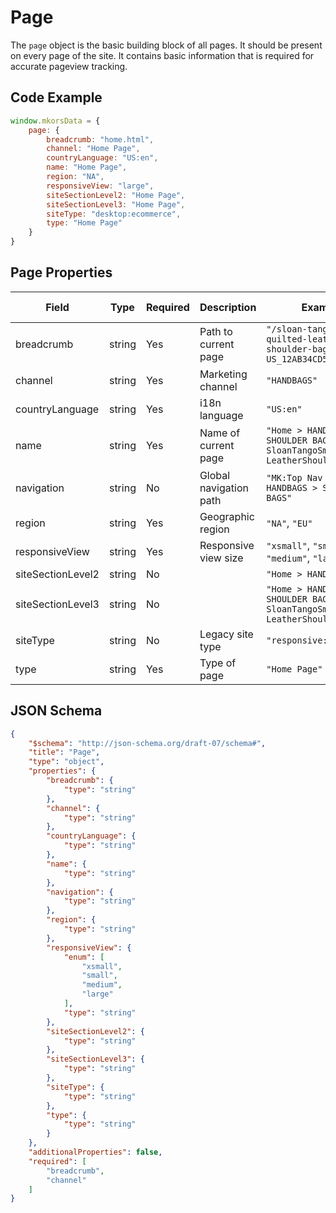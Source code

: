 # Page
The `page` object is the basic building block of all pages. It should be present on every page of the site. It contains basic information that is required for accurate pageview tracking.

## Code Example

```js
window.mkorsData = {
    page: {
        breadcrumb: "home.html",
        channel: "Home Page",
        countryLanguage: "US:en",
        name: "Home Page",
        region: "NA",
        responsiveView: "large",
        siteSectionLevel2: "Home Page",
        siteSectionLevel3: "Home Page",
        siteType: "desktop:ecommerce",
        type: "Home Page"
    }
}
```

## Page Properties
|Field|Type|Required|Description|Examples|Pattern|Min Length|Max Length|Min|Max|Multiple Of|
|-----|----|--------|---|--------|-------|----------|----------|---|---|-----------|
|breadcrumb|string|Yes|Path to current page|`"/sloan-tango-small-quilted-leather-shoulder-bag/_/R-US_12AB34CD56EF"`|||||||
|channel|string|Yes|Marketing channel|`"HANDBAGS"`|||||||
|countryLanguage|string|Yes|i18n language|`"US:en"`|||||||
|name|string|Yes|Name of current page|`"Home > HANDBAGS > SHOULDER BAGS > SloanTangoSmallQuilted-LeatherShoulderBag"`|||||||
|navigation|string|No|Global navigation path|`"MK:Top Nav > WOMEN > HANDBAGS > SHOULDER BAGS"`|||||||
|region|string|Yes|Geographic region|`"NA"`, `"EU"`|||||||
|responsiveView|string|Yes|Responsive view size|`"xsmall"`, `"small"`, `"medium"`, `"large"`|||||||
|siteSectionLevel2|string|No||`"Home > HANDBAGS"`|||||||
|siteSectionLevel3|string|No||`"Home > HANDBAGS > SHOULDER BAGS > SloanTangoSmallQuilted-LeatherShoulderBag"`|||||||
|siteType|string|No|Legacy site type|`"responsive:ecommerce"`|||||||
|type|string|Yes|Type of page|`"Home Page"`|||||||

## JSON Schema
```json
{
    "$schema": "http://json-schema.org/draft-07/schema#",
    "title": "Page",
    "type": "object",
    "properties": {
        "breadcrumb": {
            "type": "string"
        },
        "channel": {
            "type": "string"
        },
        "countryLanguage": {
            "type": "string"
        },
        "name": {
            "type": "string"
        },
        "navigation": {
            "type": "string"
        },
        "region": {
            "type": "string"
        },
        "responsiveView": {
            "enum": [
                "xsmall",
                "small",
                "medium",
                "large"
            ],
            "type": "string"
        },
        "siteSectionLevel2": {
            "type": "string"
        },
        "siteSectionLevel3": {
            "type": "string"
        },
        "siteType": {
            "type": "string"
        },
        "type": {
            "type": "string"
        }
    },
    "additionalProperties": false,
    "required": [
        "breadcrumb",
        "channel"
    ]
}
```
